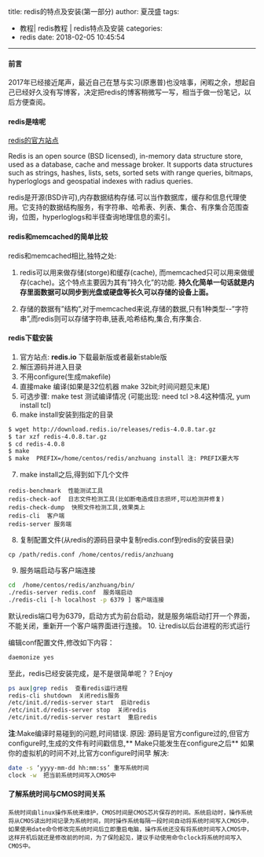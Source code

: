 title: redis的特点及安装(第一部分)
author: 夏茂盛
tags:
  - 教程| redis教程 | redis特点及安装
categories:
  - redis
date: 2018-02-05 10:45:54
---
#### 前言
2017年已经接近尾声，最近自己在慧与实习(原惠普)也没啥事，闲暇之余，想起自己已经好久没有写博客，决定把redis的博客稍微写一写，相当于做一份笔记，以后方便查阅。

#### redis是啥呢

[redis的官方站点](https://redis.io/)

Redis is an open source (BSD licensed), in-memory data structure store, used as a database, cache and message broker. It supports data structures such as strings, hashes, lists, sets, sorted sets with range queries, bitmaps, hyperloglogs and geospatial indexes with radius queries.

redis是开源(BSD许可),内存数据结构存储.可以当作数据库，缓存和信息代理使用。它支持的数据结构服务，有字符串、哈希表、列表、集合、有序集合范围查询，位图，hyperloglogs和半径查询地理信息的索引。

#### redis和memcached的简单比较

redis和memcached相比,独特之处:

1. redis可以用来做存储(storge)和缓存(cache), 而memcached只可以用来做缓存(cache)。这个特点主要因为其有”持久化”的功能.
**持久化简单一句话就是内存里面数据可以同步到光盘或硬盘等长久可以存储的设备上面。**
  
2. 存储的数据有”结构”,对于memcached来说,存储的数据,只有1种类型--”字符串”,而redis则可以存储字符串,链表,哈希结构,集合,有序集合.

#### redis下载安装
 
1. 官方站点: **redis.io** 下载最新版或者最新stable版
2. 解压源码并进入目录
3. 不用configure(生成makefile)
4. 直接make 编译(如果是32位机器 make 32bit;时间问题见末尾)
5. 可选步骤: make test  测试编译情况
(可能出现: need tcl  >8.4这种情况, yum install tcl)
6. make install安装到指定的目录
~~~  bash
$ wget http://download.redis.io/releases/redis-4.0.8.tar.gz
$ tar xzf redis-4.0.8.tar.gz
$ cd redis-4.0.8
$ make
$ make  PREFIX=/home/centos/redis/anzhuang install 注: PREFIX要大写
~~~
7. make install之后,得到如下几个文件
~~~
redis-benchmark  性能测试工具
redis-check-aof  日志文件检测工具(比如断电造成日志损坏,可以检测并修复)
redis-check-dump  快照文件检测工具,效果类上
redis-cli  客户端
redis-server 服务端
~~~
8. 复制配置文件(从redis的源码目录中复制redis.conf到redis的安装目录)
~~~
cp /path/redis.conf /home/centos/redis/anzhuang
~~~
9. 服务端启动与客户端连接
~~~ bash
cd  /home/centos/redis/anzhuang/bin/
./redis-server redis.conf  服务端启动
./redis-cli [-h localhost -p 6379 ] 客户端连接
~~~  
默认redis端口号为6379，启动方式为前台启动，就是服务端启动打开一个界面，不能关闭，重新开一个客户端界面进行连接。
10. 让redis以后台进程的形式运行

 编辑conf配置文件,修改如下内容：
~~~ bash
daemonize yes
~~~
至此，redis已经安装完成，是不是很简单呢？？Enjoy
~~~ bash
ps aux|grep redis  查看redis运行进程
redis-cli shutdown  关闭redis服务
/etc/init.d/redis-server start  启动redis
/etc/init.d/redis-server stop  关闭redis
/etc/init.d/redis-server restart  重启redis
~~~

**注**:Make编译时易碰到的问题,时间错误.
原因: 源码是官方configure过的,但官方configure时,生成的文件有时间戳信息,** Make只能发生在configure之后**
如果你的虚拟机的时间不对,比官方configure时间早
解决:
~~~ bash
date -s ‘yyyy-mm-dd hh:mm:ss’ 重写系统时间
clock -w  把当前系统时间写入CMOS中
~~~
#### 了解系统时间与CMOS时间关系
~~~
系统时间由linux操作系统来维护，CMOS时间是CMOS芯片保存的时间。系统启动时，操作系统将从CMOS读出时间记录为系统时间，同时操作系统每隔一段时间自动将系统时间写入CMOS中，如果使用date命令修改完系统时间后立即重启电脑，操作系统还没有将系统时间写入CMOS中，这样开机后就还是修改前的时间，为了保险起见，建议手动使用命令clock将系统时间写入CMOS中。
~~~